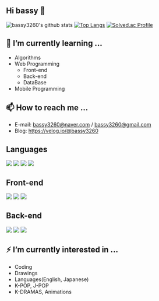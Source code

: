 ## Hi bassy 👋
![bassy3260's github stats](https://github-readme-stats.vercel.app/api?username=bassy3260&show_icons=true)
[![Top Langs](https://github-readme-stats.vercel.app/api/top-langs/?username=bassy3260&langs_count=8)](https://github.com/bassy3260/github-readme-stats)
[![Solved.ac Profile](http://mazassumnida.wtf/api/generate_badge?boj=bassy3260)](https://solved.ac/bassy3260)
## 🌱 I’m currently learning ...
+ Algorithms
+ Web Programming
  + Front-end
  + Back-end
  + DataBase
+ Mobile Programming
## 📫 How to reach me ...
- E-mail: bassy3260@naver.com / bassy3260@gmail.com
- Blog: https://velog.io/@bassy3260
## Languages
<img src="https://img.shields.io/badge/C-A8B9CC?style=flat-square&logo=C&logoColor=white"/> <img src="https://img.shields.io/badge/JAVA-007396?style=flat-square&logo=jAVA&logoColor=white"/> <img src="https://img.shields.io/badge/Python-3776AB?style=flat-square&logo=Python&logoColor=white"/> <img src="https://img.shields.io/badge/JavaScript-F7DF1E?style=flat-square&logo=JavaScript&logoColor=white"/>
## Front-end
<img src="https://img.shields.io/badge/HTML-E34F26?style=flat-square&logo=HTML5&logoColor=white"/> <img src="https://img.shields.io/badge/CSS-1572B6?style=flat-square&logo=CSS&logoColor=white"/> <img src="https://img.shields.io/badge/Android Studio-3DDC84?style=flat-square&logo=Android Studio&logoColor=white"/>
## Back-end
<img src="https://img.shields.io/badge/Firebase-FFCA28?style=flat-square&logo=Firebase&logoColor=white"/> <img src="https://img.shields.io/badge/Spring-6DB33F?style=flat-square&logo=Spring&logoColor=white"/> <img src="https://img.shields.io/badge/SpringBoot-6DB33F?style=flat-square&logo=SpringBoot&logoColor=white"/>
## ⚡ I’m currently interested in ...
+ Coding
+ Drawings
+ Languages(English, Japanese)
+ K-POP, J-POP
+ K-DRAMAS, Animations 

<!--
**bassy3260/bassy3260** is a ✨ _special_ ✨ repository because its `README.md` (this file) appears on your GitHub profile.

Here are some ideas to get you started:

- 🔭 I’m currently working on ...
- 🌱 I’m currently learning ...
- 👯 I’m looking to collaborate on ...
- 🤔 I’m looking for help with ...
- 💬 Ask me about ...
- 📫 How to reach me: ...
- 😄 Pronouns: ...
- ⚡ Fun fact: ...
-->
